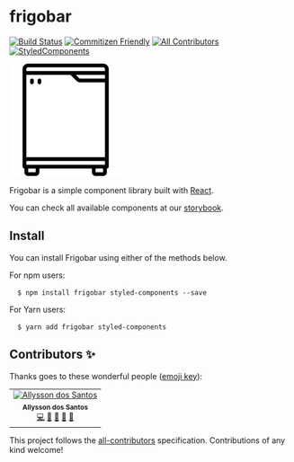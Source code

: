# frigobar

[![Build Status](https://travis-ci.org/allyssonsantos/frigobar.svg?branch=master)](https://travis-ci.org/allyssonsantos/frigobar)
[![Commitizen Friendly](https://camo.githubusercontent.com/6080f52144977b8b2b20e42408379ce68371aafd/68747470733a2f2f696d672e736869656c64732e696f2f62616467652f636f6d6d6974697a656e2d667269656e646c792d627269676874677265656e2e737667)](https://github.com/commitizen/cz-cli)
[![All Contributors](https://img.shields.io/badge/all_contributors-1-orange.svg?style=flat-square)](#contributors)
[![StyledComponents](https://camo.githubusercontent.com/83915eaa262cfa89f70f2d4eb2ec55c0cbe7c615/68747470733a2f2f696d672e736869656c64732e696f2f62616467652f7374796c652d2546302539462539322538352532307374796c65642d2d636f6d706f6e656e74732d6f72616e67652e7376673f636f6c6f72423d64616133353726636f6c6f72413d646237343865)](https://github.com/styled-components/styled-components)

<img src="/static/icon.svg" width="200" />

Frigobar is a simple component library built with [React](https://reactjs.org/ 'React').

You can check all available components at our [storybook](https://allyssonsantos.github.io/frigobar/).

## Install

You can install Frigobar using either of the methods below.

For npm users:

```shell
  $ npm install frigobar styled-components --save
```

For Yarn users:

```shell
  $ yarn add frigobar styled-components
```

## Contributors ✨

Thanks goes to these wonderful people ([emoji key](https://allcontributors.org/docs/en/emoji-key)):

<!-- ALL-CONTRIBUTORS-LIST:START - Do not remove or modify this section -->
<!-- prettier-ignore -->
<table>
  <tr>
    <td align="center"><a href="https://twitter.com/_allyssonsantos"><img src="https://avatars1.githubusercontent.com/u/13424727?v=4" width="100px;" alt="Allysson dos Santos"/><br /><sub><b>Allysson dos Santos</b></sub></a><br /><a href="https://github.com/allyssonsantos/frigobar/commits?author=allyssonsantos" title="Code">💻</a> <a href="https://github.com/allyssonsantos/frigobar/commits?author=allyssonsantos" title="Documentation">📖</a> <a href="#design-allyssonsantos" title="Design">🎨</a> <a href="#ideas-allyssonsantos" title="Ideas, Planning, & Feedback">🤔</a> <a href="#review-allyssonsantos" title="Reviewed Pull Requests">👀</a></td>
  </tr>
</table>

<!-- ALL-CONTRIBUTORS-LIST:END -->

This project follows the [all-contributors](https://github.com/all-contributors/all-contributors) specification. Contributions of any kind welcome!
